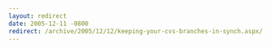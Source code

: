 ```yaml
---
layout: redirect
date: 2005-12-11 -0800
redirect: /archive/2005/12/12/keeping-your-cvs-branches-in-synch.aspx/
---
```

